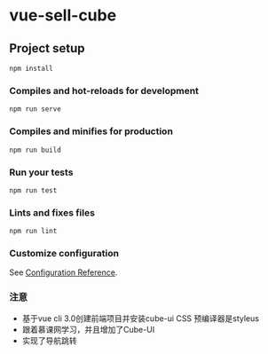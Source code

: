 # vue-sell-cube

## Project setup
```
npm install
```

### Compiles and hot-reloads for development
```
npm run serve
```

### Compiles and minifies for production
```
npm run build
```

### Run your tests
```
npm run test
```

### Lints and fixes files
```
npm run lint
```

### Customize configuration
See [Configuration Reference](https://cli.vuejs.org/config/).


### 注意

*  基于vue cli 3.0创建前端项目并安装cube-ui CSS 预编译器是styleus 
*  跟着慕课网学习，并且增加了Cube-UI
*  实现了导航跳转
